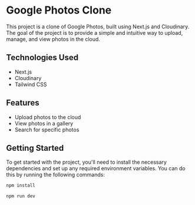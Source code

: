# Google Photos Clone

This project is a clone of Google Photos, built using Next.js and Cloudinary. The goal of the project is to provide a simple and intuitive way to upload, manage, and view photos in the cloud.

## Technologies Used

- Next.js
- Cloudinary
- Tailwind CSS

## Features

- Upload photos to the cloud
- View photos in a gallery
- Search for specific photos

## Getting Started

To get started with the project, you'll need to install the necessary dependencies and set up any required environment variables. You can do this by running the following commands:

```bash
npm install

npm run dev
```

